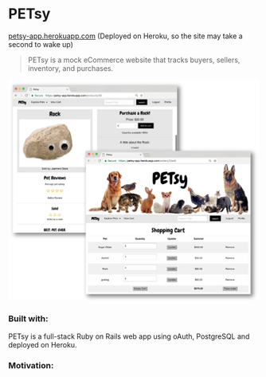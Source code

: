 # PETsy
[petsy-app.herokuapp.com](https://petsy-app.herokuapp.com) (Deployed on Heroku, so the site may take a second to wake up)
> PETsy is a mock eCommerce website that tracks buyers, sellers, inventory, and purchases. 

![PETsy Screenshots](./petsy_snapshot.png?raw=true "PETsy screenshots")

### Built with:
 PETsy is a full-stack Ruby on Rails web app using oAuth, PostgreSQL and deployed on Heroku.

### Motivation:
